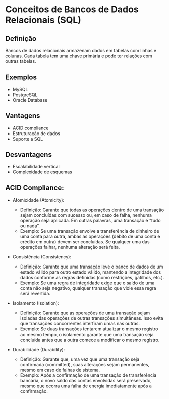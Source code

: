 # Conceitos de Bancos de Dados Relacionais (SQL)

## Definição
Bancos de dados relacionais armazenam dados em tabelas com linhas e colunas. Cada tabela tem uma chave primária e pode ter relações com outras tabelas.

## Exemplos
- MySQL
- PostgreSQL
- Oracle Database

## Vantagens
- ACID compliance
- Estruturação de dados
- Suporte a SQL

## Desvantagens
- Escalabilidade vertical
- Complexidade de esquemas
## ACID Compliance: 
- Atomicidade (Atomicity):
  - Definição: Garante que todas as operações dentro de uma transação sejam concluídas com sucesso ou, em caso de falha, nenhuma operação seja aplicada. Em outras palavras, uma transação é “tudo ou nada”.
  - Exemplo: Se uma transação envolve a transferência de dinheiro de uma conta para outra, ambas as operações (débito de uma conta e crédito em outra) devem ser concluídas. Se qualquer uma das operações falhar, nenhuma alteração será feita.
      
- Consistência (Consistency):
  - Definição: Garante que uma transação leve o banco de dados de um estado válido para outro estado válido, mantendo a integridade dos dados conforme as regras definidas (como restrições, gatilhos, etc.).
  - Exemplo: Se uma regra de integridade exige que o saldo de uma conta não seja negativo, qualquer transação que viole essa regra será revertida.
  
- Isolamento (Isolation):
  - Definição: Garante que as operações de uma transação sejam isoladas das operações de outras transações simultâneas. Isso evita que transações concorrentes interfiram umas nas outras.
  - Exemplo: Se duas transações tentarem atualizar o mesmo registro ao mesmo tempo, o isolamento garante que uma transação seja concluída antes que a outra comece a modificar o mesmo registro.
  
- Durabilidade (Durability):
  - Definição: Garante que, uma vez que uma transação seja confirmada (committed), suas alterações sejam permanentes, mesmo em caso de falhas de sistema.
  - Exemplo: Após a confirmação de uma transação de transferência bancária, o novo saldo das contas envolvidas será preservado, mesmo que ocorra uma falha de energia imediatamente após a confirmação.
